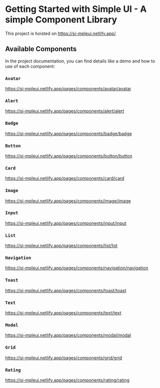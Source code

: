 # Getting Started with Simple UI - A simple Component Library

This project is hoisted on https://si-mpleui.netlify.app/

## Available Components 

In the project documentation, you can find details like a demo and how to use of each component:

### `Avatar`
https://si-mpleui.netlify.app/pages/components/avatar/avatar

### `Alert`
https://si-mpleui.netlify.app/pages/components/alert/alert

### `Badge`
https://si-mpleui.netlify.app/pages/components/badge/badge

### `Button`
https://si-mpleui.netlify.app/pages/components/button/button

### `Card`
https://si-mpleui.netlify.app/pages/components/card/card

### `Image`
https://si-mpleui.netlify.app/pages/components/image/image

### `Input`
https://si-mpleui.netlify.app/pages/components/input/input

### `List`
https://si-mpleui.netlify.app/pages/components/list/list

### `Navigation`
https://si-mpleui.netlify.app/pages/components/navigation/navigation

### `Toast`
https://si-mpleui.netlify.app/pages/components/toast/toast

### `Text`
https://si-mpleui.netlify.app/pages/components/text/text

### `Modal`
https://si-mpleui.netlify.app/pages/components/modal/modal

### `Grid`
https://si-mpleui.netlify.app/pages/components/grid/grid

### `Rating`
https://si-mpleui.netlify.app/pages/components/rating/rating

